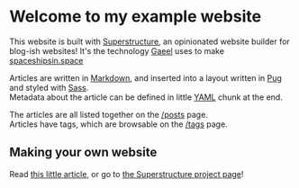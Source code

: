 # Welcome to my example website

This website is built with [Superstructure](https://npmjs.com/package/superstructure), an opinionated website builder for blog-ish websites!
It's the technology [Gaeel](https://github.com/Bradshaw) uses to make [spaceshipsin.space](https://spaceshipsin.space)

Articles are written in [Markdown](https://www.markdownguide.org/), and inserted into a layout written in [Pug](https://pugjs.org/api/getting-started.html) and styled with [Sass](https://sass-lang.com/).  
Metadata about the article can be defined in little [YAML](https://yaml.org/) chunk at the end.

The articles are all listed together on the [/posts](/posts) page.  
Articles have tags, which are browsable on the [/tags](/tags) page.

## Making your own website

Read [this little article](/how-to/build-a-website), or go to [the Superstructure project page](https://github.com/Bradshaw/superstructure)!